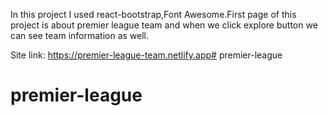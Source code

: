 In this project I used react-bootstrap,Font Awesome.First page of this project is about premier league team and when we click explore button we can see team information as well.

Site link: https://premier-league-team.netlify.app# premier-league
# premier-league
